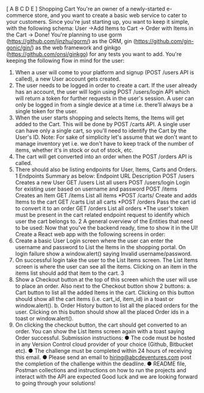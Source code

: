 [ A B C D E ] Shopping Cart
You're an owner of a newly-started e-commerce store, and you want to create a basic web service to
cater to your customers. Since you're just starting up, you want to keep it simple, with the following
schema:
User ->Add Items to Cart -> Order with Items in the Cart -> Done!
You're planning to use gorm (https://github.com/jinzhu/gorm/) as the ORM, gin
(https://github.com/gin-gonic/gin/) as the web framework and ginkgo (https://github.com/onsi/ginkgo) for
any tests you want to add.
You're keeping the following flow in mind for the user:
1. When a user will come to your platform and signup (POST /users API is called), a new User
account gets created.
2. The user needs to be logged in order to create a cart. If the user already has an account, the user
will login using POST /users/login API which will return a token for further requests in the user's
session. A user can only be logged in from a single device at a time i.e. there’ll always be a
single token for the user.
3. When the user starts shopping and selects Items, the Items will get added to the Cart. This will
be done by POST /carts API. A single user can have only a single cart, so you'll need to identify
the Cart by the User's ID.
Note: For sake of simplicity let's assume that we don't want to manage inventory yet i.e. we
don't have to keep track of the number of items, whether it's in stock or out of stock, etc.
4. The cart will get converted into an order when the POST /orders API is called.
5. There should also be listing endpoints for User, Items, Carts and Orders.
1
Endpoints Summary as below:
Endpoint URL Description
POST /users Creates a new User
GET /users List all users
POST /users/login
Login for existing user based on
username and password
POST /items Creates an Item
GET /items List all items
*POST /carts/ Create and adds Items to the cart
GET /carts List all carts
*POST /orders
Pass the cart id to convert it to an
order
GET /orders List all orders
*The user's token must be present in the cart related endpoint request to identify which user the cart
belongs to.
2
A general overview of the Entities that need to be used:
Now that you've the backend ready, time to show it in the UI!
Create a React web app with the following screens in order:
1. Create a basic User Login screen where the user can enter the username and password to List
the Items in the shopping portal. On login failure show a window.alert() saying Invalid
username/password.
2. On successful login take the user to the List Items screen. The List Items screen is where the
user can see all the items. Clicking on an item in the items list should add that item to the cart.
3
3. Show a Checkout button at the top of this screen which the user will use to place an order. Also
next to the Checkout button show 2 buttons:
a. Cart button to list all the added Items in the cart. Clicking on this button should show all
the cart items (i.e. cart_id, item_id) in a toast or window.alert().
b. Order History button to list all the placed orders for the user. Clicking on this button
should show all the placed Order ids in a toast or window.alert().
4. On clicking the checkout button, the cart should get converted to an order. You can show the List
Items screen again with a toast saying Order successful.
Submission instructions:
● The code must be hosted in any Version Control cloud provider of your choice (Github, Bitbucket
etc).
● The challenge must be completed within 24 hours of receiving this email.
● Please send an email to hiring@abcdeventures.com post the completion of the challenge within
the deadline.
● README file, Postman collections and instructions on how to run the projects and interact with
the API are expected
Good luck and we are looking forward to going through your solutions!
